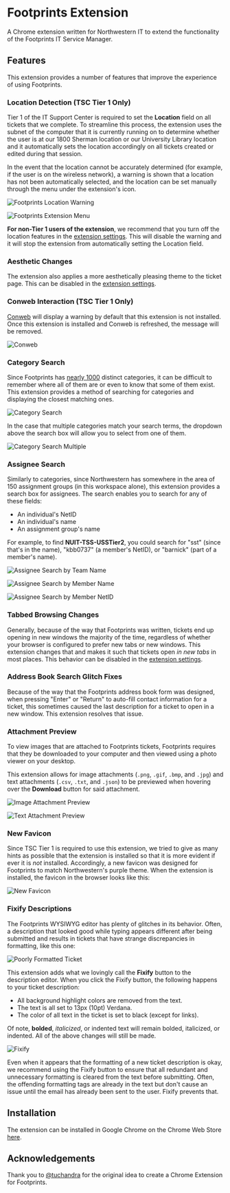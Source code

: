 # Footprints Extension
A Chrome extension written for Northwestern IT to extend the functionality of the Footprints IT Service Manager.

## Features
This extension provides a number of features that improve the experience of using Footprints.

### Location Detection (TSC Tier 1 Only)
Tier 1 of the IT Support Center is required to set the **Location** field on all tickets that we complete.
To streamline this process, the extension uses the subnet of the computer that it is currently running on to determine
whether the user is at our 1800 Sherman location or our University Library location and it automatically sets the location
accordingly on all tickets created or edited during that session.

In the event that the location cannot be accurately determined (for example, if the user is on the wireless network), a warning
is shown that a location has not been automatically selected, and the location can be set manually through the menu under the 
extension's icon.

![Footprints Location Warning](https://imgur.com/PKQl2JJ.jpg)

![Footprints Extension Menu](https://imgur.com/ivkXhRO.jpg)

**For non-Tier 1 users of the extension**, we recommend that you turn off the location features in the 
[extension settings](chrome://extensions/?options=bhcajiiignledggebpaalkpcccbjohhc). This will disable the warning and it will 
stop the extension from automatically setting the Location field.

### Aesthetic Changes
The extension also applies a more aesthetically pleasing theme to the ticket page. This can be disabled in the [extension settings](chrome://extensions/?options=bhcajiiignledggebpaalkpcccbjohhc).

### Conweb Interaction (TSC Tier 1 Only)
[Conweb](https://kb.northwestern.edu/internal/conweb) will display a warning by default that this extension is not installed. 
Once this extension is installed and Conweb is refreshed, the message will be removed.

![Conweb](https://imgur.com/jHcptxW.jpg)

### Category Search
Since Footprints has [nearly 1000](https://kb.northwestern.edu/internal/87181) distinct categories, it can be difficult to 
remember where all of them are or even to know that some of them exist. This extension provides a method of searching for 
categories and displaying the closest matching ones.

![Category Search](https://imgur.com/WJ2kbTn.jpg)

In the case that multiple categories match your search terms, the dropdown above the search box will allow you to select from
one of them.

![Category Search Multiple](https://imgur.com/PFkNn2r.jpg)

### Assignee Search
Similarly to categories, since Northwestern has somewhere in the area of 150 assignment groups (in this workspace alone), 
this extension provides a search box for assignees. The search enables you to search for any of these fields:
* An individual's NetID
* An individual's name
* An assignment group's name

For example, to find **NUIT-TSS-USSTier2**, you could search for "sst" (since that's in the name), "kbb0737" (a member's NetID),
or "barnick" (part of a member's name).

![Assignee Search by Team Name](https://imgur.com/Txh81Ji.jpg)

![Assignee Search by Member Name](https://imgur.com/lahPuZG.jpg)

![Assignee Search by Member NetID](https://imgur.com/wavaW6E.jpg)

### Tabbed Browsing Changes
Generally, because of the way that Footprints was written, tickets end up opening in new windows the majority of the time,
regardless of whether your browser is configured to prefer new tabs or new windows. This extension changes that and makes it
such that tickets open *in new tabs* in most places. This behavior can be disabled in the [extension settings](chrome://extensions/?options=bhcajiiignledggebpaalkpcccbjohhc).

### Address Book Search Glitch Fixes
Because of the way that the Footprints address book form was designed, when pressing "Enter" or "Return" to auto-fill contact
information for a ticket, this sometimes caused the last description for a ticket to open in a new window. This extension resolves
that issue.

### Attachment Preview
To view images that are attached to Footprints tickets, Footprints requires that they be downloaded to your computer and then viewed
using a photo viewer on your desktop.

This extension allows for image attachments (`.png`, `.gif`, `.bmp`, and `.jpg`) and text attachments (`.csv`, `.txt`, and `.json`) to be previewed when hovering over the **Download** button for said attachment.

 ![Image Attachment Preview](https://imgur.com/4AmptLN.jpg)

 ![Text Attachment Preview](https://imgur.com/0QcwTuM.jpg)

### New Favicon
Since TSC Tier 1 is required to use this extension, we tried to give as many hints as possible that the extension is installed
so that it is more evident if ever it is *not* installed. Accordingly, a new favicon was designed for Footprints to match Northwestern's
purple theme. When the extension is installed, the favicon in the browser looks like this:

![New Favicon](https://i.imgur.com/Yd4JlvG.jpg)

### Fixify Descriptions
The Footprints WYSIWYG editor has plenty of glitches in its behavior. Often, a description that looked good while typing appears different
after being submitted and results in tickets that have strange discrepancies in formatting, like this one:

![Poorly Formatted Ticket](https://imgur.com/ujxhjEj.jpg)

This extension adds what we lovingly call the **Fixify** button to the description editor. When you click the Fixify button, the following
happens to your ticket description:
* All background highlight colors are removed from the text.
* The text is all set to 13px (10pt) Verdana.
* The color of all text in the ticket is set to black (except for links).

Of note, **bolded**, *italicized*, or indented text will remain bolded, italicized, or indented. All of the above changes will still be made.

![Fixify](https://imgur.com/xlVx6DD)

Even when it appears that the formatting of a new ticket description is okay, we recommend using the Fixify button to ensure that all redundant
and unnecessary formatting is cleared from the text before submitting. Often, the offending formatting tags are already in the text but don't 
cause an issue until the email has already been sent to the user. Fixify prevents that.

## Installation
The extension can be installed in Google Chrome on the Chrome Web Store
[here](https://chrome.google.com/webstore/detail/footprints-selector/bhcajiiignledggebpaalkpcccbjohhc).

## Acknowledgements
Thank you to [@tuchandra](https://github.com/tuchandra) for the original idea to create a Chrome Extension for Footprints.